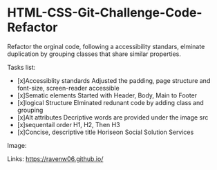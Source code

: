 # HTML-CSS-Git-Challenge-Code-Refactor
Refactor the orginal code, following a accessibility standars, 
elminate duplication by grouping classes that share similar properties.

Tasks list:
- [x]Accessiblity standards
    Adjusted the padding, page structure and font-size, screen-reader accessible
- [x]Sematic elements
    Started with Header, Body, Main to Footer
- [x]logical Structure
    Elminated redunant code by adding class and grouping
- [x]Alt attributes
    Decriptive words are provided under the image src
- [x]sequentail order
    H1, H2, Then H3
- [x]Concise, descriptive title
    Horiseon Social Solution Services


Image:

Links: https://ravenw06.github.io/